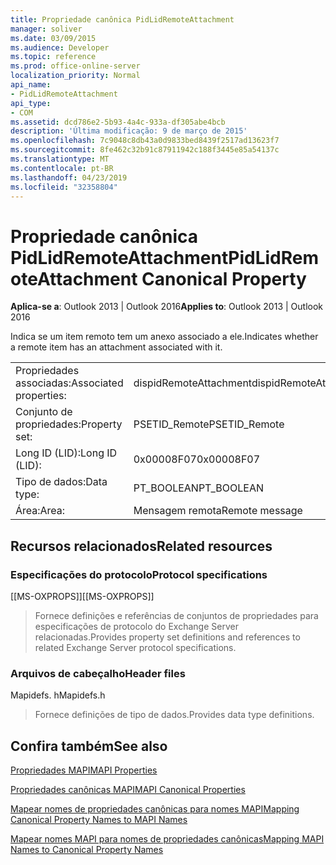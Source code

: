 ```yaml
---
title: Propriedade canônica PidLidRemoteAttachment
manager: soliver
ms.date: 03/09/2015
ms.audience: Developer
ms.topic: reference
ms.prod: office-online-server
localization_priority: Normal
api_name:
- PidLidRemoteAttachment
api_type:
- COM
ms.assetid: dcd786e2-5b93-4a4c-933a-df305abe4bcb
description: 'Última modificação: 9 de março de 2015'
ms.openlocfilehash: 7c9048c8db43a0d9833bed8439f2517ad13623f7
ms.sourcegitcommit: 8fe462c32b91c87911942c188f3445e85a54137c
ms.translationtype: MT
ms.contentlocale: pt-BR
ms.lasthandoff: 04/23/2019
ms.locfileid: "32358804"
---
```

# <a name="pidlidremoteattachment-canonical-property"></a><span data-ttu-id="1fab4-103">Propriedade canônica PidLidRemoteAttachment</span><span class="sxs-lookup"><span data-stu-id="1fab4-103">PidLidRemoteAttachment Canonical Property</span></span>

  
  
<span data-ttu-id="1fab4-104">**Aplica-se a**: Outlook 2013 | Outlook 2016</span><span class="sxs-lookup"><span data-stu-id="1fab4-104">**Applies to**: Outlook 2013 | Outlook 2016</span></span> 
  
<span data-ttu-id="1fab4-105">Indica se um item remoto tem um anexo associado a ele.</span><span class="sxs-lookup"><span data-stu-id="1fab4-105">Indicates whether a remote item has an attachment associated with it.</span></span>
  
|||
|:-----|:-----|
|<span data-ttu-id="1fab4-106">Propriedades associadas:</span><span class="sxs-lookup"><span data-stu-id="1fab4-106">Associated properties:</span></span>  <br/> |<span data-ttu-id="1fab4-107">dispidRemoteAttachment</span><span class="sxs-lookup"><span data-stu-id="1fab4-107">dispidRemoteAttachment</span></span>  <br/> |
|<span data-ttu-id="1fab4-108">Conjunto de propriedades:</span><span class="sxs-lookup"><span data-stu-id="1fab4-108">Property set:</span></span>  <br/> |<span data-ttu-id="1fab4-109">PSETID_Remote</span><span class="sxs-lookup"><span data-stu-id="1fab4-109">PSETID_Remote</span></span>  <br/> |
|<span data-ttu-id="1fab4-110">Long ID (LID):</span><span class="sxs-lookup"><span data-stu-id="1fab4-110">Long ID (LID):</span></span>  <br/> |<span data-ttu-id="1fab4-111">0x00008F07</span><span class="sxs-lookup"><span data-stu-id="1fab4-111">0x00008F07</span></span>  <br/> |
|<span data-ttu-id="1fab4-112">Tipo de dados:</span><span class="sxs-lookup"><span data-stu-id="1fab4-112">Data type:</span></span>  <br/> |<span data-ttu-id="1fab4-113">PT_BOOLEAN</span><span class="sxs-lookup"><span data-stu-id="1fab4-113">PT_BOOLEAN</span></span>  <br/> |
|<span data-ttu-id="1fab4-114">Área:</span><span class="sxs-lookup"><span data-stu-id="1fab4-114">Area:</span></span>  <br/> |<span data-ttu-id="1fab4-115">Mensagem remota</span><span class="sxs-lookup"><span data-stu-id="1fab4-115">Remote message</span></span>  <br/> |
   
## <a name="related-resources"></a><span data-ttu-id="1fab4-116">Recursos relacionados</span><span class="sxs-lookup"><span data-stu-id="1fab4-116">Related resources</span></span>

### <a name="protocol-specifications"></a><span data-ttu-id="1fab4-117">Especificações do protocolo</span><span class="sxs-lookup"><span data-stu-id="1fab4-117">Protocol specifications</span></span>

<span data-ttu-id="1fab4-118">[[MS-OXPROPS]]</span><span class="sxs-lookup"><span data-stu-id="1fab4-118">[[MS-OXPROPS]]</span></span> 
  
> <span data-ttu-id="1fab4-119">Fornece definições e referências de conjuntos de propriedades para especificações de protocolo do Exchange Server relacionadas.</span><span class="sxs-lookup"><span data-stu-id="1fab4-119">Provides property set definitions and references to related Exchange Server protocol specifications.</span></span>
    
### <a name="header-files"></a><span data-ttu-id="1fab4-120">Arquivos de cabeçalho</span><span class="sxs-lookup"><span data-stu-id="1fab4-120">Header files</span></span>

<span data-ttu-id="1fab4-121">Mapidefs. h</span><span class="sxs-lookup"><span data-stu-id="1fab4-121">Mapidefs.h</span></span>
  
> <span data-ttu-id="1fab4-122">Fornece definições de tipo de dados.</span><span class="sxs-lookup"><span data-stu-id="1fab4-122">Provides data type definitions.</span></span>
    
## <a name="see-also"></a><span data-ttu-id="1fab4-123">Confira também</span><span class="sxs-lookup"><span data-stu-id="1fab4-123">See also</span></span>



[<span data-ttu-id="1fab4-124">Propriedades MAPI</span><span class="sxs-lookup"><span data-stu-id="1fab4-124">MAPI Properties</span></span>](mapi-properties.md)
  
[<span data-ttu-id="1fab4-125">Propriedades canônicas MAPI</span><span class="sxs-lookup"><span data-stu-id="1fab4-125">MAPI Canonical Properties</span></span>](mapi-canonical-properties.md)
  
[<span data-ttu-id="1fab4-126">Mapear nomes de propriedades canônicas para nomes MAPI</span><span class="sxs-lookup"><span data-stu-id="1fab4-126">Mapping Canonical Property Names to MAPI Names</span></span>](mapping-canonical-property-names-to-mapi-names.md)
  
[<span data-ttu-id="1fab4-127">Mapear nomes MAPI para nomes de propriedades canônicas</span><span class="sxs-lookup"><span data-stu-id="1fab4-127">Mapping MAPI Names to Canonical Property Names</span></span>](mapping-mapi-names-to-canonical-property-names.md)

